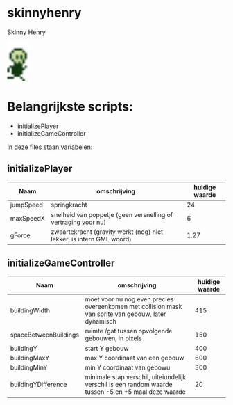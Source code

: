 # skinnyhenry
Skinny Henry

<img src="https://github.com/veratoe/skinnyhenry/blob/master/bg.gif" width="50">


# Belangrijkste scripts:
  - initializePlayer
  - initializeGameController
  
  In deze files staan variabelen:
  
  ## initializePlayer
  | Naam | omschrijving | huidige waarde |
  |-----|--------|--------|
  | jumpSpeed | springkracht |  24|
  | maxSpeedX | snelheid van poppetje (geen versnelling of vertraging voor nu) | 6 |
  |gForce     | zwaartekracht (gravity werkt (nog) niet lekker, is intern GML woord)  | 1.27 |
  
  ## initializeGameController
    
  | Naam | omschrijving | huidige waarde |
  |-----|--------|--------|
  | buildingWidth| moet voor nu nog even precies overeenkomen met collision mask van sprite van gebouw, later dynamisch | 415|| 
| spaceBetweenBuildings | ruimte /gat tussen opvolgende gebouwen, in pixels | 150 |
| buildingY | start Y gebouw |  400 |
| buildingMaxY| max Y coordinaat van een gebouw | 600 |
| buildingMinY | min Y coordinaat van gebowu | 300 |
|buildingYDifference |  minimale stap verschil, uiteiundelijk verschil is een random waarde tussen -5 en +5 maal deze waarde| 20|
  
